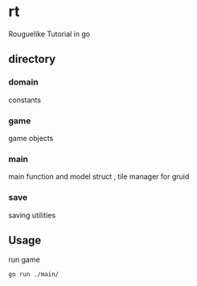 # rt
Rouguelike Tutorial in go

## directory 

### domain 
constants

### game 
game objects

### main 
main function and model struct , tile manager for gruid

### save 
saving utilities


## Usage

run game
```
go run ./main/
```
